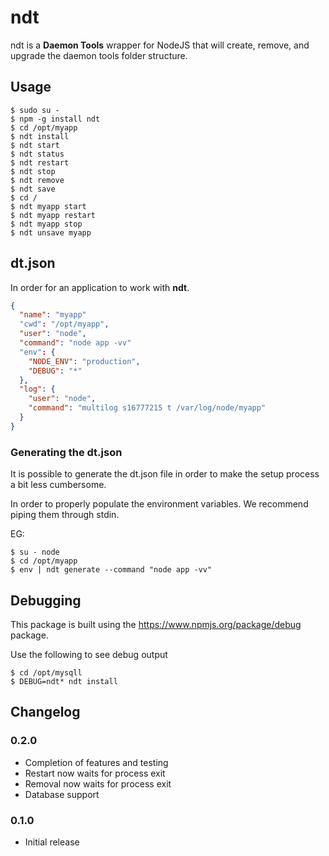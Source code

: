 ndt
============

ndt is a **Daemon Tools** wrapper for NodeJS that will create, remove, and
upgrade the daemon tools folder structure.

## Usage

```
$ sudo su -
$ npm -g install ndt
$ cd /opt/myapp
$ ndt install
$ ndt start
$ ndt status
$ ndt restart
$ ndt stop
$ ndt remove
$ ndt save
$ cd /
$ ndt myapp start
$ ndt myapp restart
$ ndt myapp stop
$ ndt unsave myapp
```

## dt.json

In order for an application to work with **ndt**.

```json
{
  "name": "myapp"
  "cwd": "/opt/myapp",
  "user": "node",
  "command": "node app -vv"
  "env": {
    "NODE_ENV": "production",
    "DEBUG": "*"
  },
  "log": {
    "user": "node",
    "command": "multilog s16777215 t /var/log/node/myapp"
  }
}
```

### Generating the dt.json

It is possible to generate the dt.json file in order to make the setup process
a bit less cumbersome.

In order to properly populate the environment variables. We recommend piping
them through stdin.

EG:
```
$ su - node
$ cd /opt/myapp
$ env | ndt generate --command "node app -vv"
```

## Debugging

This package is built using the https://www.npmjs.org/package/debug package.

Use the following to see debug output

```
$ cd /opt/mysqll
$ DEBUG=ndt* ndt install
```

## Changelog

### 0.2.0
* Completion of features and testing
* Restart now waits for process exit
* Removal now waits for process exit
* Database support

### 0.1.0

* Initial release

